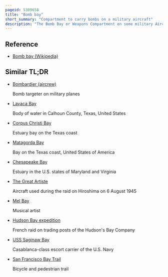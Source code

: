 ```yaml
---
pageid: 5309658
title: "Bomb bay"
short_summary: "Compartment to carry bombs on a military aircraft"
description: "The Bomb Bay or Weapons Compartment on some military Aircraft is a Compartment for storing Bombs usually in the Fuselage with the Bomb Bay Doors opening at the Bottom. The Bay Doors are opened and the Bombs are dropped when they are over the Target or a specified Launching Point."
---
```


## Reference

- [Bomb bay (Wikipedia)](https://en.wikipedia.org/?curid=5309658)

## Similar TL;DR

- [Bombardier (aircrew)](/tldr/en/bombardier-aircrew)

  Bomb targeter on military planes

- [Lavaca Bay](/tldr/en/lavaca-bay)

  Body of water in Calhoun County, Texas, United States

- [Corpus Christi Bay](/tldr/en/corpus-christi-bay)

  Estuary bay on the Texas coast

- [Matagorda Bay](/tldr/en/matagorda-bay)

  Bay on the Texas coast, United States of America

- [Chesapeake Bay](/tldr/en/chesapeake-bay)

  Estuary in the U.S. states of Maryland and Virginia

- [The Great Artiste](/tldr/en/the-great-artiste)

  Aircraft used during the raid on Hiroshima on 6 August 1945

- [Mel Bay](/tldr/en/mel-bay)

  Musical artist

- [Hudson Bay expedition](/tldr/en/hudson-bay-expedition)

  French raid on trading posts of the Hudson's Bay Company

- [USS Saginaw Bay](/tldr/en/uss-saginaw-bay)

  Casablanca-class escort carrier of the U.S. Navy

- [San Francisco Bay Trail](/tldr/en/san-francisco-bay-trail)

  Bicycle and pedestrian trail

